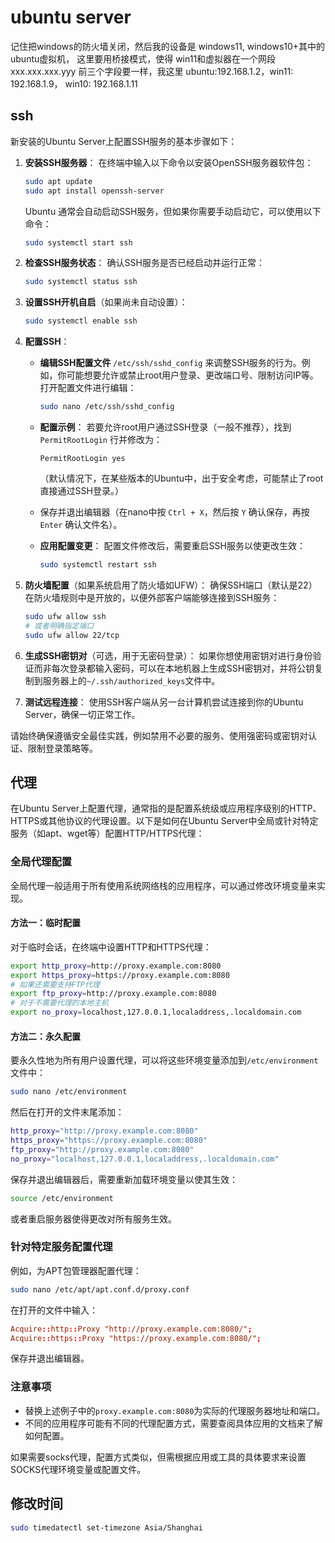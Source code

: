 # ubuntu server
记住把windows的防火墙关闭，然后我的设备是 windows11,  windows10+其中的ubuntu虚拟机， 这里要用桥接模式，使得 win11和虚拟器在一个网段 xxx.xxx.xxx.yyy 前三个字段要一样，我这里 ubuntu:192.168.1.2，win11: 192.168.1.9， win10: 192.168.1.11
## ssh
新安装的Ubuntu Server上配置SSH服务的基本步骤如下：

1. **安装SSH服务器**：
   在终端中输入以下命令以安装OpenSSH服务器软件包：
   ```bash
   sudo apt update
   sudo apt install openssh-server
   ```
   Ubuntu 通常会自动启动SSH服务，但如果你需要手动启动它，可以使用以下命令：

   ```bash
   sudo systemctl start ssh
   ```

2. **检查SSH服务状态**：
   确认SSH服务是否已经启动并运行正常：
   ```bash
   sudo systemctl status ssh
   ```

3. **设置SSH开机自启**（如果尚未自动设置）：
   ```bash
   sudo systemctl enable ssh
   ```

4. **配置SSH**：
   - **编辑SSH配置文件** `/etc/ssh/sshd_config` 来调整SSH服务的行为。例如，你可能想要允许或禁止root用户登录、更改端口号、限制访问IP等。打开配置文件进行编辑：
     ```bash
     sudo nano /etc/ssh/sshd_config
     ```

   - **配置示例**：
     若要允许root用户通过SSH登录（一般不推荐），找到 `PermitRootLogin` 行并修改为：
     ```text
     PermitRootLogin yes
     ```
     （默认情况下，在某些版本的Ubuntu中，出于安全考虑，可能禁止了root直接通过SSH登录。）

   - 保存并退出编辑器（在nano中按 `Ctrl + X`，然后按 `Y` 确认保存，再按 `Enter` 确认文件名）。

   - **应用配置变更**：
     配置文件修改后，需要重启SSH服务以使更改生效：
     ```bash
     sudo systemctl restart ssh
     ```

5. **防火墙配置**（如果系统启用了防火墙如UFW）：
   确保SSH端口（默认是22）在防火墙规则中是开放的，以便外部客户端能够连接到SSH服务：
   ```bash
   sudo ufw allow ssh
   # 或者明确指定端口
   sudo ufw allow 22/tcp
   ```

6. **生成SSH密钥对**（可选，用于无密码登录）：
   如果你想使用密钥对进行身份验证而非每次登录都输入密码，可以在本地机器上生成SSH密钥对，并将公钥复制到服务器上的`~/.ssh/authorized_keys`文件中。

7. **测试远程连接**：
   使用SSH客户端从另一台计算机尝试连接到你的Ubuntu Server，确保一切正常工作。

请始终确保遵循安全最佳实践，例如禁用不必要的服务、使用强密码或密钥对认证、限制登录策略等。



## 代理
在Ubuntu Server上配置代理，通常指的是配置系统级或应用程序级别的HTTP、HTTPS或其他协议的代理设置。以下是如何在Ubuntu Server中全局或针对特定服务（如apt、wget等）配置HTTP/HTTPS代理：

### 全局代理配置

全局代理一般适用于所有使用系统网络栈的应用程序，可以通过修改环境变量来实现。

#### 方法一：临时配置

对于临时会话，在终端中设置HTTP和HTTPS代理：

```bash
export http_proxy=http://proxy.example.com:8080
export https_proxy=https://proxy.example.com:8080
# 如果还需要支持FTP代理
export ftp_proxy=http://proxy.example.com:8080
# 对于不需要代理的本地主机
export no_proxy=localhost,127.0.0.1,localaddress,.localdomain.com
```

#### 方法二：永久配置

要永久性地为所有用户设置代理，可以将这些环境变量添加到`/etc/environment`文件中：

```bash
sudo nano /etc/environment
```
然后在打开的文件末尾添加：
```bash
http_proxy="http://proxy.example.com:8080"
https_proxy="https://proxy.example.com:8080"
ftp_proxy="http://proxy.example.com:8080"
no_proxy="localhost,127.0.0.1,localaddress,.localdomain.com"
```
保存并退出编辑器后，需要重新加载环境变量以使其生效：
```bash
source /etc/environment
```
或者重启服务器使得更改对所有服务生效。

### 针对特定服务配置代理

例如，为APT包管理器配置代理：

```bash
sudo nano /etc/apt/apt.conf.d/proxy.conf
```
在打开的文件中输入：
```conf
Acquire::http::Proxy "http://proxy.example.com:8080/";
Acquire::https::Proxy "https://proxy.example.com:8080/";
```
保存并退出编辑器。

### 注意事项

- 替换上述例子中的`proxy.example.com:8080`为实际的代理服务器地址和端口。
- 不同的应用程序可能有不同的代理配置方式，需要查阅具体应用的文档来了解如何配置。

如果需要socks代理，配置方式类似，但需根据应用或工具的具体要求来设置SOCKS代理环境变量或配置文件。


## 修改时间
```bash
sudo timedatectl set-timezone Asia/Shanghai
```